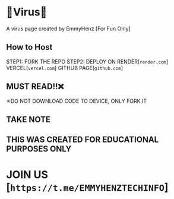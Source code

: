 # 📛Virus📛
A virus page created by EmmyHenz [For Fun Only]

## How to Host
STEP1: FORK THE REPO
STEP2: DEPLOY ON RENDER[`render.com`]
                 VERCEL[`vercel.com`]
                 GITHUB PAGE[`github.com`]


## MUST READ‼❌
✳DO NOT DOWNLOAD CODE TO DEVICE, ONLY FORK IT
## TAKE NOTE

## THIS WAS CREATED FOR EDUCATIONAL PURPOSES ONLY
# JOIN US [`https://t.me/EMMYHENZTECHINFO`]
